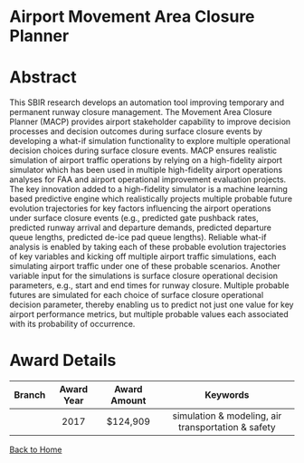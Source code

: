 
Airport Movement Area Closure Planner
=====================================

# Abstract


This SBIR research develops an automation tool improving temporary and permanent runway closure management. The Movement Area Closure Planner (MACP) provides airport stakeholder capability to improve decision processes and decision outcomes during surface closure events by developing a what-if simulation functionality to explore multiple operational decision choices during surface closure events. MACP ensures realistic simulation of airport traffic operations by relying on a high-fidelity airport simulator which has been used in multiple high-fidelity airport operations analyses for FAA and airport operational improvement evaluation projects. The key innovation added to a high-fidelity simulator is a machine learning based predictive engine which realistically projects multiple probable future evolution trajectories for key factors influencing the airport operations under surface closure events (e.g., predicted gate pushback rates, predicted runway arrival and departure demands, predicted departure queue lengths, predicted de-ice pad queue lengths). Reliable what-if analysis is enabled by taking each of these probable evolution trajectories of key variables and kicking off multiple airport traffic simulations, each simulating airport traffic under one of these probable scenarios. Another variable input for the simulations is surface closure operational decision parameters, e.g., start and end times for runway closure. Multiple probable futures are simulated for each choice of surface closure operational decision parameter, thereby enabling us to predict not just one value for key airport performance metrics, but multiple probable values each associated with its probability of occurrence.  

# Award Details

|Branch|Award Year|Award Amount|Keywords|
| :---: | :---: | :---: | :---: |
||2017|$124,909|simulation & modeling, air transportation & safety|
  
  


[Back to Home](https://github.com/chrischow/dod_sbir_awards/Reports/JT/#372)